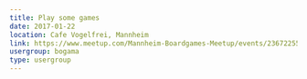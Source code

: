 ```yaml
---
title: Play some games
date: 2017-01-22
location: Cafe Vogelfrei, Mannheim
link: https://www.meetup.com/Mannheim-Boardgames-Meetup/events/236722556/
usergroup: bogama
type: usergroup
---
```


